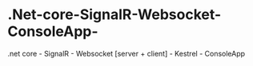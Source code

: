 # .Net-core-SignalR-Websocket-ConsoleApp-
.net core - SignalR - Websocket  [server + client] - Kestrel - ConsoleApp 
